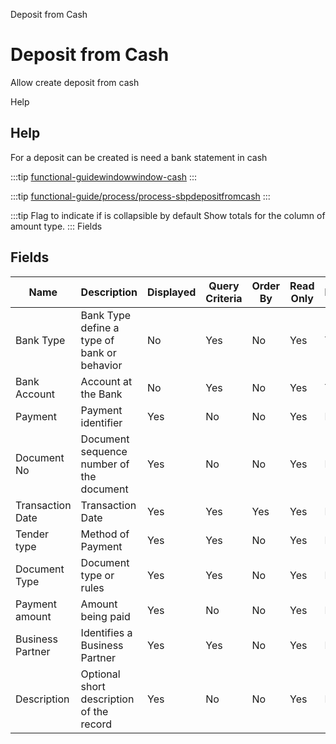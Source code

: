 
Deposit from Cash
# Deposit from Cash


Allow create deposit from cash

Help
## Help

For a deposit can be created is need a bank statement in cash

:::tip
[functional-guidewindowwindow-cash](functional-guidewindowwindow-cash.md)
:::

:::tip
[functional-guide/process/process-sbpdepositfromcash](functional-guide/process/process-sbpdepositfromcash.md)
:::

:::tip
Flag to indicate if is collapsible by default
Show totals for the column  of amount type.
:::
Fields
## Fields




Name              | Description                                 | Displayed | Query Criteria | Order By | Read Only | Mandatory
----------------- | ------------------------------------------- | --------- | -------------- | -------- | --------- | ---------
Bank Type         | Bank Type define a type of bank or behavior | No        | Yes            | No       | Yes       | Yes      
Bank Account      | Account at the Bank                         | No        | Yes            | No       | Yes       | Yes      
Payment           | Payment identifier                          | Yes       | No             | No       | Yes       | No       
Document No       | Document sequence number of the document    | Yes       | No             | No       | Yes       | No       
Transaction Date  | Transaction Date                            | Yes       | Yes            | Yes      | Yes       | No       
Tender type       | Method of Payment                           | Yes       | Yes            | No       | Yes       | No       
Document Type     | Document type or rules                      | Yes       | Yes            | No       | Yes       | No       
Payment amount    | Amount being paid                           | Yes       | No             | No       | Yes       | No       
Business Partner  | Identifies a Business Partner               | Yes       | Yes            | No       | Yes       | No       
Description       | Optional short description of the record    | Yes       | No             | No       | Yes       | No       
